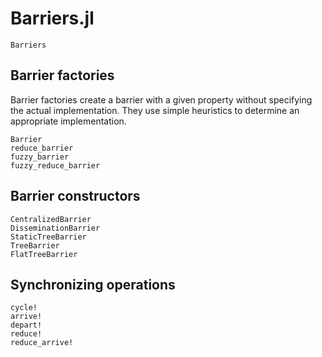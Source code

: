 # Barriers.jl

```@docs
Barriers
```

## Barrier factories

Barrier factories create a barrier with a given property without specifying the
actual implementation. They use simple heuristics to determine an appropriate
implementation.

```@docs
Barrier
reduce_barrier
fuzzy_barrier
fuzzy_reduce_barrier
```

## Barrier constructors

```@docs
CentralizedBarrier
DisseminationBarrier
StaticTreeBarrier
TreeBarrier
FlatTreeBarrier
```

## Synchronizing operations

```@docs
cycle!
arrive!
depart!
reduce!
reduce_arrive!
```
